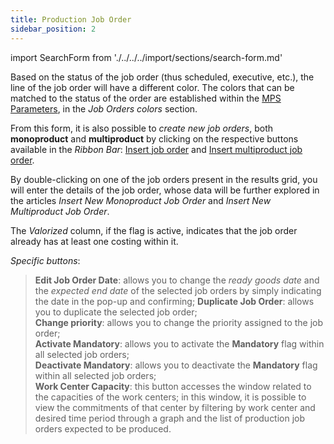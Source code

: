 ```yaml
---
title: Production Job Order
sidebar_position: 2
---
```


import SearchForm from './../../../import/sections/search-form.md'

<SearchForm />

Based on the status of the job order (thus scheduled, executive, etc.), the line of the job order will have a different color. The colors that can be matched to the status of the order are established within the [MPS Parameters](/docs/configurations/parameters/production/mps-parameters), in the *Job Orders colors* section.

From this form, it is also possible to *create new job orders*, both **monoproduct** and **multiproduct** by clicking on the respective buttons available in the *Ribbon Bar*: [Insert job order](/docs/planning/mps-master-production-scheduling/production-job-orders/new-monoproduct-job-order) and [Insert multiproduct job order](/docs/planning/mps-master-production-scheduling/production-job-orders/new-multiproduct-job-order).

By double-clicking on one of the job orders present in the results grid, you will enter the details of the job order, whose data will be further explored in the articles *Insert New Monoproduct Job Order* and *Insert New Multiproduct Job Order*.

The *Valorized* column, if the flag is active, indicates that the job order already has at least one costing within it.

*Specific buttons*:

> **Edit Job Order Date**: allows you to change the *ready goods date* and the *expected end date* of the selected job orders by simply indicating the date in the pop-up and confirming;
> **Duplicate Job Order**: allows you to duplicate the selected job order;         
> **Change priority**: allows you to change the priority assigned to the job order;               
> **Activate Mandatory**: allows you to activate the **Mandatory** flag within all selected job orders;      
> **Deactivate Mandatory**: allows you to deactivate the **Mandatory** flag within all selected job orders;      
> **Work Center Capacity**: this button accesses the window related to the capacities of the work centers; in this window, it is possible to view the commitments of that center by filtering by work center and desired time period through a graph and the list of production job orders expected to be produced.